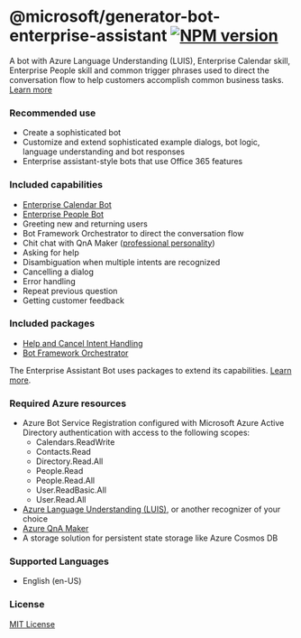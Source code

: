 # @microsoft/generator-bot-enterprise-assistant [![NPM version](https://badge.fury.io/js/%40microsoft%2Fgenerator-bot-enterprise-assistant.svg)](https://www.npmjs.com/package/@microsoft/generator-bot-enterprise-assistant)

A bot with Azure Language Understanding (LUIS), Enterprise Calendar skill, Enterprise People skill and common trigger phrases used to direct the conversation flow to help customers accomplish common business tasks. [Learn more](https://aka.ms/EnterpriseAssistant)

### Recommended use

- Create a sophisticated bot
- Customize and extend sophisticated example dialogs, bot logic, language understanding and bot responses
- Enterprise assistant-style bots that use Office 365 features

### Included capabilities

- [Enterprise Calendar Bot](https://aka.ms/EnterpriseCalendarBot)
- [Enterprise People Bot](https://aka.ms/EnterprisePeopleBot)
- Greeting new and returning users
- Bot Framework Orchestrator to direct the conversation flow
- Chit chat with QnA Maker ([professional personality](https://docs.microsoft.com/en-us/azure/cognitive-services/qnamaker/how-to/chit-chat-knowledge-base?tabs=v1))
- Asking for help
- Disambiguation when multiple intents are recognized
- Cancelling a dialog
- Error handling
- Repeat previous question
- Getting customer feedback

### Included packages

- [Help and Cancel Intent Handling](https://www.nuget.org/packages/Microsoft.Bot.Components.HelpAndCancel/)
- [Bot Framework Orchestrator](https://www.nuget.org/packages/Microsoft.Bot.Builder.AI.Orchestrator/)

The Enterprise Assistant Bot uses packages to extend its capabilities. [Learn more](https://aka.ms/ComponentTemplateDocumentation).

### Required Azure resources

- Azure Bot Service Registration configured with Microsoft Azure Active Directory authentication with access to the following scopes:
    - Calendars.ReadWrite
    - Contacts.Read
    - Directory.Read.All
    - People.Read
    - People.Read.All
    - User.ReadBasic.All
    - User.Read.All
- [Azure Language Understanding (LUIS)](https://docs.microsoft.com/en-us/azure/cognitive-services/luis/what-is-luis), or another recognizer of your choice
- [Azure QnA Maker](https://docs.microsoft.com/en-us/azure/cognitive-services/qnamaker/overview/overview)
- A storage solution for persistent state storage like Azure Cosmos DB

### Supported Languages

- English (en-US)

### License

[MIT License](https://github.com/microsoft/botframework-components/blob/main/LICENSE)

